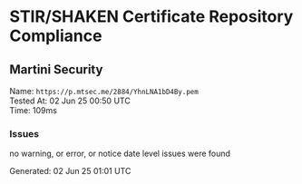# STIR/SHAKEN Certificate Repository Compliance

## Martini Security

Name: `https://p.mtsec.me/2884/YhnLNA1bD4By.pem`\
Tested At: 02 Jun 25 00:50 UTC\
Time: 109ms

### Issues

no warning, or error, or notice date level issues were found

Generated: 02 Jun 25 01:01 UTC